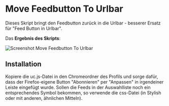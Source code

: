 # Move Feedbutton To Urlbar
Dieses Skript bringt den Feedbutton zurück in die Urlbar - besserer Ersatz für "Feed Button in Urlbar".

Das **Ergebnis des Skripts**:

![Screenshot Move Feedbutton To Urlbar](https://github.com/ardiman/userChrome.js/raw/master/movefeedbuttontourlbar/scr_movefeedbuttontourlbar.png)

## Installation
Kopiere die uc.js-Datei in den Chromeordner des Profils und sorge dafür, dass der Firefox-eigene Button "Abonnieren" per "Anpassen" 
in irgendeiner Leiste eingefügt wurde. Sollen die Feeds in der Auswahlliste noch ein entsprechendes Symbol bekommen, so verwende 
die css-Datei (in Stylish oder mit anderen, ähnlichen Mitteln).
